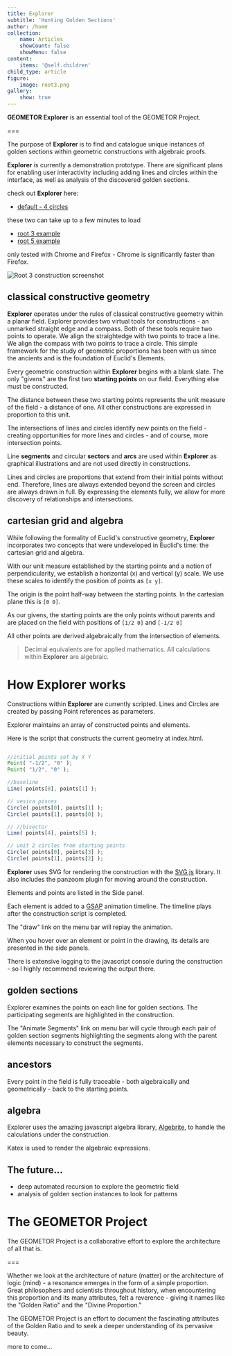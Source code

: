```yaml
---
title: Explorer
subtitle: 'Hunting Golden Sections'
author: /home
collection:
    name: Articles
    showCount: false
    showMenu: false
content:
    items: '@self.children'
child_type: article
figure:
    image: root3.png
gallery:
    show: true
---
```


**GEOMETOR Explorer** is an essential tool of the GEOMETOR Project.

===



The purpose of **Explorer** is to find and catalogue unique instances of golden sections within geometric constructions with algebraic proofs.

**Explorer** is currently a demonstration prototype. There are significant plans for enabling user interactivity including adding lines and circles within the interface, as well as analysis of the discovered golden sections.

check out **Explorer** here:

- [default - 4 circles](http://geometor.com/explorer/)

these two can take up to a few minutes to load

- [root 3 example](http://geometor.com/explorer/root3.html)
- [root 5 example](http://geometor.com/explorer/root5,html)

only tested with Chrome and Firefox - Chrome is significantly faster than Firefox.

![Root 3 construction screenshot](screenshots/root3.png)

## classical constructive geometry

**Explorer** operates under the rules of classical constructive geometry within a planar field. Explorer provides two virtual tools for constructions - an unmarked straight edge and a compass. Both of these tools require two points to operate. We align the straightedge with two points to trace a line. We align the compass with two points to trace a circle. This simple framework for the study of geometric proportions has been with us since the ancients and is the foundation of Euclid's Elements.

Every geometric construction within **Explorer** begins with a blank slate. The only "givens" are the first two **starting points** on our field. Everything else must be constructed.

The distance between these two starting points represents the unit measure of the field - a distance of one. All other constructions are expressed in proportion to this unit.

The intersections of lines and circles identify new points on the field - creating opportunities for more lines and circles - and of course, more intersection points.

Line **segments** and circular **sectors** and **arcs** are used within **Explorer** as graphical illustrations and are not used directly in constructions.

Lines and circles are proportions that extend from their initial points without end. Therefore, lines are always extended beyond the screen and circles are always drawn in full. By expressing the elements fully, we allow for more discovery of relationships and intersections.

## cartesian grid and algebra

While following the formality of Euclid's constructive geometry, **Explorer** incorporates two concepts that were undeveloped in Euclid's time: the cartesian grid and algebra.

With our unit measure established by the starting points and a notion of perpendicularity, we establish a horizontal (x) and vertical (y) scale. We use these scales to identify the position of points as `[x y]`.

The origin is the point half-way between the starting points. In the cartesian plane this is `[0 0]`.

As our givens, the starting points are the only points without parents and are placed on the field with positions of `[1/2 0]` and `[-1/2 0]`

All other points are derived algebraically from the intersection of elements.

> Decimal equivalents are for applied mathematics. All calculations within **Explorer** are algebraic.


# How **Explorer** works

Constructions within **Explorer** are currently scripted. Lines and Circles are created by passing Point references as parameters.

Explorer maintains an array of constructed points and elements.

Here is the script that constructs the current geometry at index.html.

```js

//initial points set by X Y
Point( "-1/2", "0" );
Point( "1/2", "0" );

//baseline
Line( points[0], points[1] );

// vesica pisces
Circle( points[0], points[1] );
Circle( points[1], points[0] );

// //bisector
Line( points[4], points[5] );

// unit 2 circles from starting points
Circle( points[0], points[3] );
Circle( points[1], points[2] );

```

**Explorer** uses SVG for rendering the construction with the [SVG.js](http://svgjs.com/) library. It also includes the panzoom plugin for moving around the construction.

Elements and points are listed in the Side panel.

Each element is added to a [GSAP](https://greensock.com/) animation timeline. The timeline plays after the construction script is completed.

The "draw" link on the menu bar will replay the animation.

When you hover over an element or point in the drawing, its details are presented in the side panels.

There is extensive logging to the javascript console during the construction - so I highly recommend reviewing the output there.

## golden sections

Explorer examines the points on each line for golden sections. The participating segments are highlighted in the construction.

The "Animate Segments" link on menu bar will cycle through each pair of golden section segments highlighting the segments along with the parent elements necessary to construct the segments.

## ancestors

Every point in the field is fully traceable - both algebraically and geometrically - back to the starting points.

## algebra

Explorer uses the amazing javascript algebra library, [Algebrite](http://algebrite.org/), to handle the calculations under the construction.

Katex is used to render the algebraic expressions.


## The future...

- deep automated recursion to explore the geometric field
- analysis of golden section instances to look for patterns

# The GEOMETOR Project

The GEOMETOR Project is a collaborative effort to explore the architecture of all that is.

===

Whether we look at the architecture of nature (matter) or the architecture of logic (mind) - a resonance emerges in the form of a simple proportion. Great philosophers and scientists throughout history, when encountering this proportion and its many attributes, felt a reverence - giving it names like the "Golden Ratio" and the "Divine Proportion."

The GEOMETOR Project is an effort to document the fascinating attributes of the Golden Ratio and to seek a deeper understanding of its pervasive beauty.

more to come...
